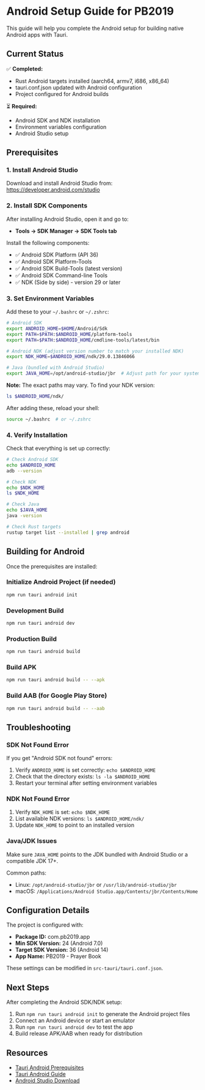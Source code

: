 # Android Setup Guide for PB2019

This guide will help you complete the Android setup for building native Android apps with Tauri.

## Current Status

✅ **Completed:**
- Rust Android targets installed (aarch64, armv7, i686, x86_64)
- tauri.conf.json updated with Android configuration
- Project configured for Android builds

⏳ **Required:**
- Android SDK and NDK installation
- Environment variables configuration
- Android Studio setup

## Prerequisites

### 1. Install Android Studio

Download and install Android Studio from: https://developer.android.com/studio

### 2. Install SDK Components

After installing Android Studio, open it and go to:
- **Tools → SDK Manager → SDK Tools tab**

Install the following components:
- ✅ Android SDK Platform (API 36)
- ✅ Android SDK Platform-Tools
- ✅ Android SDK Build-Tools (latest version)
- ✅ Android SDK Command-line Tools
- ✅ NDK (Side by side) - version 29 or later

### 3. Set Environment Variables

Add these to your `~/.bashrc` or `~/.zshrc`:

```bash
# Android SDK
export ANDROID_HOME=$HOME/Android/Sdk
export PATH=$PATH:$ANDROID_HOME/platform-tools
export PATH=$PATH:$ANDROID_HOME/cmdline-tools/latest/bin

# Android NDK (adjust version number to match your installed NDK)
export NDK_HOME=$ANDROID_HOME/ndk/29.0.13846066

# Java (bundled with Android Studio)
export JAVA_HOME=/opt/android-studio/jbr  # Adjust path for your system
```

**Note:** The exact paths may vary. To find your NDK version:
```bash
ls $ANDROID_HOME/ndk/
```

After adding these, reload your shell:
```bash
source ~/.bashrc  # or ~/.zshrc
```

### 4. Verify Installation

Check that everything is set up correctly:

```bash
# Check Android SDK
echo $ANDROID_HOME
adb --version

# Check NDK
echo $NDK_HOME
ls $NDK_HOME

# Check Java
echo $JAVA_HOME
java -version

# Check Rust targets
rustup target list --installed | grep android
```

## Building for Android

Once the prerequisites are installed:

### Initialize Android Project (if needed)

```bash
npm run tauri android init
```

### Development Build

```bash
npm run tauri android dev
```

### Production Build

```bash
npm run tauri android build
```

### Build APK

```bash
npm run tauri android build -- --apk
```

### Build AAB (for Google Play Store)

```bash
npm run tauri android build -- --aab
```

## Troubleshooting

### SDK Not Found Error
If you get "Android SDK not found" errors:
1. Verify `ANDROID_HOME` is set correctly: `echo $ANDROID_HOME`
2. Check that the directory exists: `ls -la $ANDROID_HOME`
3. Restart your terminal after setting environment variables

### NDK Not Found Error
1. Verify `NDK_HOME` is set: `echo $NDK_HOME`
2. List available NDK versions: `ls $ANDROID_HOME/ndk/`
3. Update `NDK_HOME` to point to an installed version

### Java/JDK Issues
Make sure `JAVA_HOME` points to the JDK bundled with Android Studio or a compatible JDK 17+.

Common paths:
- Linux: `/opt/android-studio/jbr` or `/usr/lib/android-studio/jbr`
- macOS: `/Applications/Android Studio.app/Contents/jbr/Contents/Home`

## Configuration Details

The project is configured with:
- **Package ID:** com.pb2019.app
- **Min SDK Version:** 24 (Android 7.0)
- **Target SDK Version:** 36 (Android 14)
- **App Name:** PB2019 - Prayer Book

These settings can be modified in `src-tauri/tauri.conf.json`.

## Next Steps

After completing the Android SDK/NDK setup:
1. Run `npm run tauri android init` to generate the Android project files
2. Connect an Android device or start an emulator
3. Run `npm run tauri android dev` to test the app
4. Build release APK/AAB when ready for distribution

## Resources

- [Tauri Android Prerequisites](https://tauri.app/start/prerequisites/#android)
- [Tauri Android Guide](https://tauri.app/develop/mobile/)
- [Android Studio Download](https://developer.android.com/studio)
